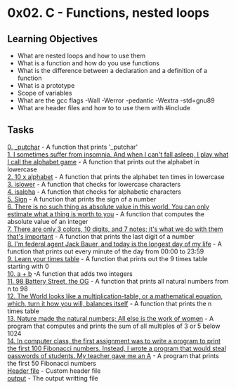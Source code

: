 # 0x02. C - Functions, nested loops

## Learning Objectives
- What are nested loops and how to use them
- What is a function and how do you use functions
- What is the difference between a declaration and a definition of a function
- What is a prototype
- Scope of variables
- What are the gcc flags -Wall -Werror -pedantic -Wextra -std=gnu89
- What are header files and how to to use them with #include

## Tasks
[0. _putchar](0-putchar.c) - A function that prints '_putchar'  
[1. I sometimes suffer from insomnia. And when I can't fall asleep, I play what I call the alphabet game](1-alphabet.c) - A function that prints out the alphabet in lowercase  
[2. 10 x alphabet](2-print_alphabet_x10.c) - A function that prints the alphabet ten times in lowercase  
[3. islower](3-islower.c) - A function that checks for lowercase characters  
[4. isalpha](4-isalpha.c) - A function that checks for alphabetic characters  
[5. Sign](5-sign.c) - A function that prints the sign of a number  
[6. There is no such thing as absolute value in this world. You can only estimate what a thing is worth to you](6-abs.c) - A function that computes the absolute value of an integer  
[7. There are only 3 colors, 10 digits, and 7 notes; it's what we do with them that's important](7-print_last_digit.c) - A function that prints the last digit of a number  
[8. I'm federal agent Jack Bauer, and today is the longest day of my life](8-24_hours.c) - A function that prints out every minute of the day from 00:00 to  23:59  
[9. Learn your times table](9-times_tables.c) - A function that prints out the 9 times table starting with 0  
[10. a + b](10-add.c) -A function that adds two integers  
[11. 98 Battery Street, the OG](11-print_to_98.c) - A function that prints all natural numbers from n to 98  
[12. The World looks like a multiplication-table, or a mathematical equation, which, turn it how you will, balances itself](100-times_table.c) - A function that prints the n times table  
[13. Nature made the natural numbers; All else is the work of women](101-natural.c) - A program that computes and prints the sum of all multiples of 3 or 5 below 1024  
[14. In computer class, the first assignment was to write a program to print the first 100 Fibonacci numbers. Instead, I wrote a program that would steal passwords of students. My teacher gave me an A](102-fibonacci.c) - A program that prints the first 50 Fibonacci numbers  
[Header file](main.h) - Custom header file  
[output](_putchar.c) - The output writting file
